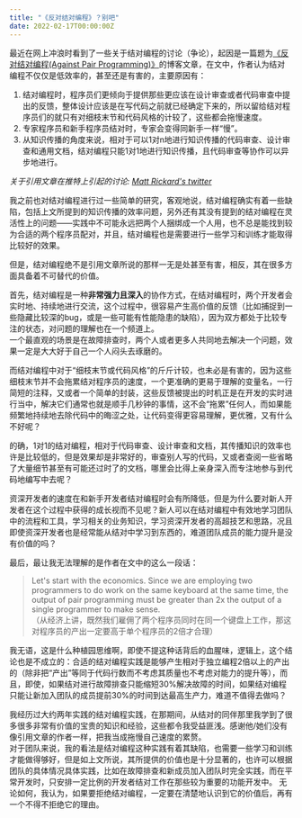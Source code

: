 ```yaml
---
title: "《反对结对编程》？别吧"
date: 2022-02-17T00:00:00Z
---
```


最近在网上冲浪时看到了一些关于结对编程的讨论（争论），起因是一篇题为[《反对结对编程(Against Pair Programming)》](https://matt-rickard.com/against-pair-programming/)的博客文章，在文中，作者认为结对编程不仅仅是低效率的，甚至还是有害的，主要原因有：

1. 结对编程时，程序员们更倾向于提供那些更应该在设计审查或者代码审查中提出的反馈，整体设计应该是在写代码之前就已经确定下来的，所以留给结对程序员们的就只有对细枝末节和代码风格的计较了，这些都会拖慢速度。
2. 专家程序员和新手程序员结对时，专家会变得同新手一样“慢”。
3. 从知识传播的角度来说，相对于可以1对n地进行知识传播的代码审查、设计审查和通用文档，结对编程只能1对1地进行知识传播，且代码审查等协作可以异步地进行。

*关于引用文章在推特上引起的讨论: [Matt Rickard's twitter](https://twitter.com/mattrickard/status/1492548554426048514)*

我之前也对结对编程进行过一些简单的研究，客观地说，结对编程确实有着一些缺陷，包括上文所提到的知识传播的效率问题，另外还有其没有提到的结对编程在灵活性上的问题——实践中不可能永远把两个人捆绑成一个人用，也不总是能找到较为合适的两个程序员配对，并且，结对编程也是需要进行一些学习和训练才能取得比较好的效果。

但是，结对编程绝不是引用文章所说的那样一无是处甚至有害，相反，其在很多方面具备着不可替代的价值。

首先，结对编程是一种**非常强力且深入**的协作方式，在结对编程时，两个开发者会实时地、持续地进行交流，这个过程中，很容易产生高价值的反馈（比如捕捉到一些隐藏比较深的bug，或是一些可能有性能隐患的缺陷），因为双方都处于比较专注的状态，对问题的理解也在一个频道上。  
一个最直观的场景是在故障排查时，两个人或者更多人共同地去解决一个问题，效果一定是大大好于自己一个人闷头去琢磨的。

而结对编程中对于“细枝末节或代码风格”的斤斤计较，也未必是有害的，因为这些细枝末节并不会拖累结对程序员的速度，一个更准确的更易于理解的变量名，一行简短的注释，又或者一个简单的封装，这些反馈被提出的时机正是在开发的实时进行当中，解决它们通常也就是顺手几秒钟的事情，这不会“拖累”任何人，而如果能频繁地持续地去除代码中的晦涩之处，让代码变得更容易理解，更优雅，又有什么不好呢？

的确，1对1的结对编程，相对于代码审查、设计审查和文档，其传播知识的效率也许是比较低的，但是效果却是非常好的，审查别人写的代码，又或者查阅一些省略了大量细节甚至有可能还过时了的文档，哪里会比得上亲身深入而专注地参与到代码地编写中去呢？

资深开发者的速度在和新手开发者结对编程时会有所降低，但是为什么要对新人开发者在这个过程中获得的成长视而不见呢？新人可以在结对编程中有效地学习团队中的流程和工具，学习相关的业务知识，学习资深开发者的高超技艺和思路，况且即使资深开发者也是经常能从结对中学习到东西的，难道团队成员的能力提升是没有价值的吗？

最后，最让我无法理解的是作者在文中的这么一段话：
> Let's start with the economics. Since we are employing two programmers to do work on the same keyboard at the same time, the output of pair programming must be greater than 2x the output of a single programmer to make sense.   
（从经济上讲，既然我们雇佣了两个程序员同时在同一个键盘上工作，那这对程序员的产出一定要高于单个程序员的2倍才合理）

我无语，这是什么种植园思维啊，即使不提这种话背后的血腥味，逻辑上，这个结论也是不成立的：合适的结对编程实践是能够产生相对于独立编程2倍以上的产出的（除非把“产出”等同于代码行数而不考虑其质量也不考虑对能力的提升等），而且，即使，如果结对进行故障排查只能缩短30%解决故障的时间，如果结对编程只能让新加入团队的成员提前30%的时间到达最高生产力，难道不值得去做吗？

我经历过大约两年实践的结对编程实践，在那期间，从结对的同伴那里我学到了很多很多非常有价值的宝贵的知识和经验，这些都令我受益匪浅。感谢他/她们没有像引用文章的作者一样，把我当成拖慢自己速度的累赘。  
对于团队来说，我的看法是结对编程这种实践有着其缺陷，也需要一些学习和训练才能做得够好，但是如上文所说，其所提供的价值也是十分显著的，也许可以根据团队的具体情况具体实践，比如在故障排查和新成员加入团队时完全实践，而在平常开发时，只安排一定比例的开发者结对工作在那些较为重要的功能开发中。
无论如何，我认为，如果要拒绝结对编程，一定要在清楚地认识到它的价值后，再有一个不得不拒绝它的理由。




